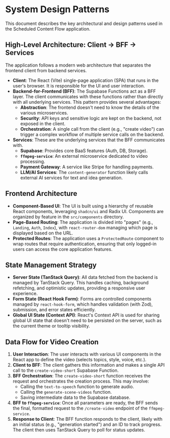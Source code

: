# System Design Patterns

This document describes the key architectural and design patterns used in the Scheduled Content Flow application.

## High-Level Architecture: Client -> BFF -> Services

The application follows a modern web architecture that separates the frontend client from backend services.

-   **Client**: The React (Vite) single-page application (SPA) that runs in the user's browser. It is responsible for the UI and user interaction.
-   **Backend-for-Frontend (BFF)**: The Supabase Functions act as a BFF layer. The client communicates with these functions rather than directly with all underlying services. This pattern provides several advantages:
    -   **Abstraction**: The frontend doesn't need to know the details of the various microservices.
    -   **Security**: API keys and sensitive logic are kept on the backend, not exposed in the client.
    -   **Orchestration**: A single call from the client (e.g., "create video") can trigger a complex workflow of multiple service calls on the backend.
-   **Services**: These are the underlying services that the BFF communicates with.
    -   **Supabase**: Provides core BaaS features (Auth, DB, Storage).
    -   **`ffmpeg-service`**: An external microservice dedicated to video processing.
    -   **Payment Gateway**: A service like Stripe for handling payments.
    -   **LLM/AI Services**: The `content-generator` function likely calls external AI services for text and idea generation.

## Frontend Architecture

-   **Component-Based UI**: The UI is built using a hierarchy of reusable React components, leveraging `shadcn/ui` and Radix UI. Components are organized by feature in the `src/components` directory.
-   **Page-Based Routing**: The application is divided into "pages" (e.g., `Landing`, `Auth`, `Index`), with `react-router-dom` managing which page is displayed based on the URL.
-   **Protected Routes**: The application uses a `ProtectedRoute` component to wrap routes that require authentication, ensuring that only logged-in users can access the core application features.

## State Management Strategy

-   **Server State (TanStack Query)**: All data fetched from the backend is managed by TanStack Query. This handles caching, background refetching, and optimistic updates, providing a responsive user experience.
-   **Form State (React Hook Form)**: Forms are controlled components managed by `react-hook-form`, which handles validation (with Zod), submission, and error states efficiently.
-   **Global UI State (Context API)**: React's Context API is used for sharing global UI state that doesn't need to be persisted on the server, such as the current theme or tooltip visibility.

## Data Flow for Video Creation

1.  **User Interaction**: The user interacts with various UI components in the React app to define the video (selects topics, style, voice, etc.).
2.  **Client to BFF**: The client gathers this information and makes a single API call to the `create-video-short` Supabase Function.
3.  **BFF Orchestration**: The `create-video-short` function receives the request and orchestrates the creation process. This may involve:
    -   Calling the `text-to-speech` function to generate audio.
    -   Calling the `generate-scene-videos` function.
    -   Saving intermediate data to the Supabase database.
4.  **BFF to `ffmpeg-service`**: Once all parameters are ready, the BFF sends the final, formatted request to the `/create-video` endpoint of the `ffmpeg-service`.
5.  **Response to Client**: The BFF function responds to the client, likely with an initial status (e.g., "generation started") and an ID to track progress. The client then uses TanStack Query to poll for status updates.
